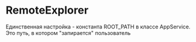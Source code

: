 # RemoteExplorer
Единственная настройка - константа ROOT_PATH в классе AppService. Это путь, в 
котором "запирается" пользователь
